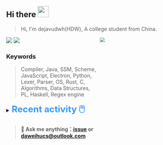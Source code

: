 ## Hi there <img src="https://raw.githubusercontent.com/MartinHeinz/MartinHeinz/master/wave.gif" width="30px">
> Hi, I'm dejavudwh(HDW), A college student from China. 

![](https://komarev.com/ghpvc/?username=dejavudwh)
<img src="https://img.shields.io/badge/BLOG-dejavudwh-blue"><a href="https://www.cnblogs.com/secoding/"></a></img>
<img align="right" width="50%" src="https://github-readme-stats.vercel.app/api?username=dejavudwh&show_icons=true&theme=onedark&count_private=true" style="zoom: 80%;" /> 

### Keywords 

> Compiler, Java, SSM, Scheme, JavaScript, Electron, Python, Lexer, Parser, OS, Rust, C, Algorithms, Data Structures, PL, Haskell, Regex engine


<details>

<summary><font size="5.5" color="#3399FF"><b>Recent activity 🖱️</b></font></summary>

- #### 🔭 Working:

  - [翻译 The Algorithm Design Manual (2nd Ed.)](https://github.com/dejavudwh/The-Algorithm-Design-Manual)

- #### 🌱 Learning:

  - 微积分、线性代数
  - LeetCode刷题
  - 英语
  - 整理以前项目的博客：[从零写一个编译器](https://www.cnblogs.com/secoding/tag/从零写一个编译器/)、[从零实现一个正则表达式引擎](https://www.zhihu.com/column/c_1337535182023852032)

- #### Blog posts:
<!-- BLOG-POST-LIST:START -->
- [Lab8：文件系统 - dejavudwh](http://www.cnblogs.com/secoding/p/11913837.html)
- [Lab7：同步互斥 - dejavudwh](http://www.cnblogs.com/secoding/p/11913824.html)
- [Lab6：进程的调度 - dejavudwh](http://www.cnblogs.com/secoding/p/11913817.html)
- [Lab4\5：进程和线程 - dejavudwh](http://www.cnblogs.com/secoding/p/11913808.html)
- [Lab3：虚拟内存管理 - dejavudwh](http://www.cnblogs.com/secoding/p/11913805.html)
<!-- BLOG-POST-LIST:END -->
</details>

> #### 💬 Ask me anything：[issue](https://github.com/dejavudwh/dejavudwh/issues) or [daweihucs@outlook.com](mailto:daweihucs@outlook.com)
